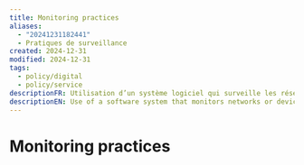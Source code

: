 ```yaml
---
title: Monitoring practices
aliases:
  - "20241231182441"
  - Pratiques de surveillance
created: 2024-12-31
modified: 2024-12-31
tags:
  - policy/digital
  - policy/service
descriptionFR: Utilisation d’un système logiciel qui surveille les réseaux ou les dispositifs pour détecter les composantes lentes ou défaillantes, qui avise l’administrateur en cas d’interruptions et qui peut surveiller l’activité dans le réseau ou le dispositif de certaines personnes pour détecter les indicateurs d’usage inacceptable.
descriptionEN: Use of a software system that monitors networks or devices for slow or failing components, and notifies the administrator in cases of outages, and that can monitor the network or device activity of specific individuals for indicators of unacceptable usage.
---
```

# Monitoring practices
